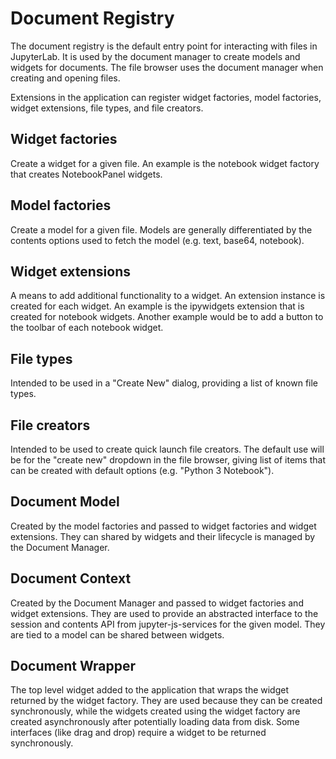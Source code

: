 # Document Registry
The document registry is the default entry point for interacting with
files in JupyterLab.  It is used by the document manager to create
models and widgets for documents.  The file browser uses the document 
manager when creating and opening files.

Extensions in the application can register widget factories, 
model factories, widget extensions, file types, and file creators.

## Widget factories 
Create a widget for a given file. An example is the notebook widget 
factory that creates NotebookPanel widgets.

## Model factories 
Create a model for a given file.  Models
are generally differentiated by the contents options used to fetch the
model (e.g. text, base64, notebook).

## Widget extensions
A means to add additional functionality to a widget.
An extension instance is created for each widget.  An example is the
ipywidgets extension that is created for notebook widgets.  Another
example would be to add a button to the toolbar of each notebook widget.

## File types 
Intended to be used in a "Create New" dialog, providing a list of known 
file types.

## File creators 
Intended to be used to create quick launch file creators.
The default use will be for the "create new" dropdown in the file browser,
giving list of items that can be created with default options 
(e.g. "Python 3 Notebook").

## Document Model
Created by the model factories and passed to widget factories and
widget extensions.  They can shared by widgets and their
lifecycle is managed by the Document Manager.

## Document Context
Created by the Document Manager and passed to widget factories and
widget extensions.  They are used to provide an abstracted interface
to the session and contents API from jupyter-js-services for the 
given model.  They are tied to a model can be shared between widgets.

## Document Wrapper
The top level widget added to the application that wraps the widget
returned by the widget factory.  They are used because they can be
created synchronously, while the widgets created using the widget
factory are created asynchronously after potentially loading data
from disk.  Some interfaces (like drag and drop) require a widget to be
returned synchronously.

